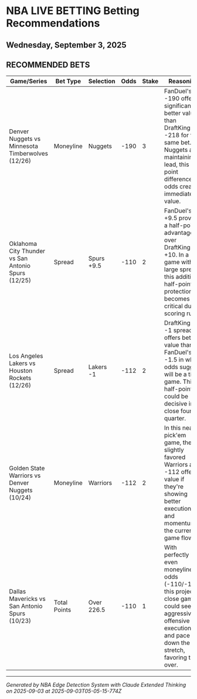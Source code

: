 # NBA LIVE BETTING Betting Recommendations
## Wednesday, September 3, 2025

## RECOMMENDED BETS
| Game/Series | Bet Type | Selection | Odds | Stake | Reasoning |
|-------------|----------|-----------|------|-------|-----------|
| Denver Nuggets vs Minnesota Timberwolves (12/26) | Moneyline | Nuggets | -190 | 3 | FanDuel's -190 offers significantly better value than DraftKings' -218 for the same bet. If Nuggets are maintaining a lead, this 28-point difference in odds creates immediate value. |
| Oklahoma City Thunder vs San Antonio Spurs (12/25) | Spread | Spurs +9.5 | -110 | 2 | FanDuel's +9.5 provides a half-point advantage over DraftKings' +10. In a game with a large spread, this additional half-point protection becomes critical during scoring runs. |
| Los Angeles Lakers vs Houston Rockets (12/26) | Spread | Lakers -1 | -112 | 2 | DraftKings' -1 spread offers better value than FanDuel's -1.5 in what odds suggest will be a tight game. This half-point could be decisive in a close fourth quarter. |
| Golden State Warriors vs Denver Nuggets (10/24) | Moneyline | Warriors | -112 | 2 | In this near pick'em game, the slightly favored Warriors at -112 offer value if they're showing better execution and momentum in the current game flow. |
| Dallas Mavericks vs San Antonio Spurs (10/23) | Total Points | Over 226.5 | -110 | 1 | With perfectly even moneyline odds (-110/-110), this projected close game could see aggressive offensive execution and pace down the stretch, favoring the over. |

---
*Generated by NBA Edge Detection System with Claude Extended Thinking on 2025-09-03 at 2025-09-03T05-05-15-774Z*

